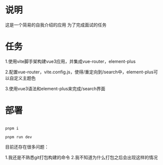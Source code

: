 # 说明

这是一个简易的自我介绍的应用 为了完成面试的任务

# 任务

1.使用vite脚手架构建vue3应用，并集成vue-router，element-plus

2.配置vue-router，vite.config.js，使得/重定向到/search中，element-plus可以自定义主题色

3.使用vue3语法和element-plus来完成/search界面

# 部署

```

pnpm i

pnpm run dev

```


目前还存在很多问题：

1.我还是不熟悉git打包构建的命令
2.我不知道为什么打包之后会出现这样的情况